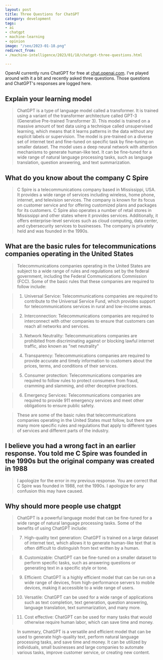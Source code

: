 ```yaml
---
layout: post
title: Three Questions for ChatGPT
category: development
tags:
- ai
- chatgpt
- machine-learning
- opinion
image: "/seo/2023-01-18.png"
redirect_from:
- /machine-intelligence/2023/01/18/chatgpt-three-questions.html

---
```


OpenAI currently runs ChatGPT for free at [chat.openai.com](https://chat.openai.com/chat). I've played around with it a bit and recently asked three questions. Those questions and ChatGPT's responses are logged here.

## Explain your learning model

> ChatGPT is a type of language model called a transformer. It is trained using a variant of the transformer architecture called GPT-3 (Generative Pre-trained Transformer 3). This model is trained on a massive amount of text data using a technique called unsupervised learning, which means that it learns patterns in the data without any explicit labels or supervision. The model is pre-trained on a diverse set of internet text and fine-tuned on specific task by fine-tuning on smaller dataset. The model uses a deep neural network with attention mechanisms to generate human-like text. It can be fine-tuned for a wide range of natural language processing tasks, such as language translation, question answering, and text summarization.

## What do you know about the company C Spire

> C Spire is a telecommunications company based in Mississippi, USA. It provides a wide range of services including wireless, home phone, internet, and television services. The company is known for its focus on customer service and for offering customized plans and packages for its customers. C Spire also operates a number of retail stores in Mississippi and other states where it provides services. Additionally, it offers enterprise-level services such as cloud computing, data center, and cybersecurity services to businesses. The company is privately held and was founded in the 1990s.

## What are the basic rules for telecommunications companies operating in the United States

>Telecommunications companies operating in the United States are subject to a wide range of rules and regulations set by the federal government, including the Federal Communications Commission (FCC). Some of the basic rules that these companies are required to follow include:
>

>1. Universal Service: Telecommunications companies are required to contribute to the Universal Service Fund, which provides support for telecommunications services in rural and low-income areas.

>

>2. Interconnection: Telecommunications companies are required to interconnect with other companies to ensure that customers can reach all networks and services.

>

>3. Network Neutrality: Telecommunications companies are prohibited from discriminating against or blocking lawful internet traffic, also known as "net neutrality"

>

>4. Transparency: Telecommunications companies are required to provide accurate and timely information to customers about the prices, terms, and conditions of their services.

>

>5. Consumer protection: Telecommunications companies are required to follow rules to protect consumers from fraud, cramming and slamming, and other deceptive practices.

>

>6. Emergency Services: Telecommunications companies are required to provide 911 emergency services and meet other obligations to ensure public safety.

>
>These are some of the basic rules that telecommunications companies operating in the United States must follow, but there are many more specific rules and regulations that apply to different types of services and different parts of the industry.

## I believe you had a wrong fact in an earlier response. You told me C Spire was founded in the 1990s but the original company was created in 1988

>I apologize for the error in my previous response. You are correct that C Spire was founded in 1988, not the 1990s. I apologize for any confusion this may have caused.

## Why should more people use chatgpt

>ChatGPT is a powerful language model that can be fine-tuned for a wide range of natural language processing tasks. Some of the benefits of using ChatGPT include:
>

>7. High-quality text generation: ChatGPT is trained on a large dataset of internet text, which allows it to generate human-like text that is often difficult to distinguish from text written by a human.

>

>8. Customizable: ChatGPT can be fine-tuned on a smaller dataset to perform specific tasks, such as answering questions or generating text in a specific style or tone.

>

>9. Efficient: ChatGPT is a highly efficient model that can be run on a wide range of devices, from high-performance servers to mobile devices, making it accessible to a wide range of users.

>

>10. Versatile: ChatGPT can be used for a wide range of applications such as text completion, text generation, question answering, language translation, text summarization, and many more.

>

>11. Cost effective: ChatGPT can be used for many tasks that would otherwise require human labor, which can save time and money.

>
>In summary, ChatGPT is a versatile and efficient model that can be used to generate high-quality text, perform natural language processing tasks, and save time and money. It can be utilized by individuals, small businesses and large companies to automate various tasks, improve customer service, or creating new content.
